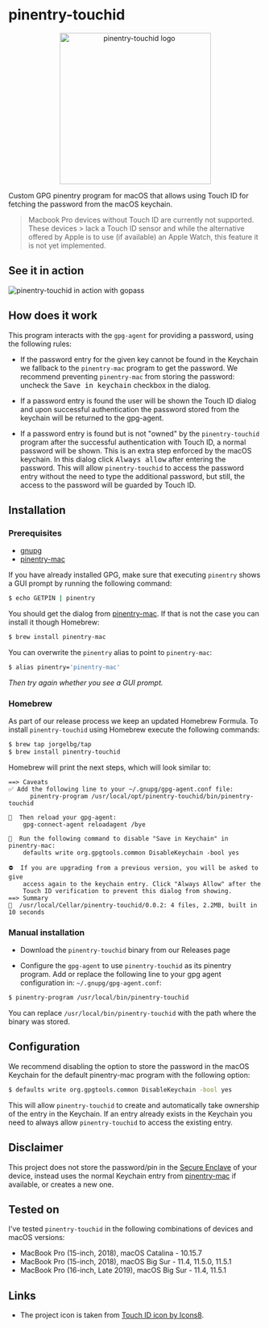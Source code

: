# pinentry-touchid

<p align="center">
    <img class="center" src="https://user-images.githubusercontent.com/1291846/127916161-5803ca98-c0a2-4d1f-8479-860f4d7edc98.png" width="300" alt="pinentry-touchid logo"/>
</p>

Custom GPG pinentry program for macOS that allows using Touch ID for fetching the password from the
macOS keychain.

> Macbook Pro devices without Touch ID are currently not supported. These devices > lack a Touch ID
> sensor and while the alternative offered by Apple is to use (if available) an Apple Watch, this
> feature it is not yet implemented.

## See it in action

 ![pinentry-touchid in action with gopass](https://user-images.githubusercontent.com/1291846/128176593-271ac649-5207-41f2-83da-3fb3d37ede9c.gif)


## How does it work

This program interacts with the `gpg-agent` for providing a password, using the following rules:

- If the password entry for the given key cannot be found in the Keychain we fallback to the
  `pinentry-mac` program to get the password. We recommend preventing `pinentry-mac` from storing the
  password: uncheck the <kbd>Save in keychain</kbd> checkbox in the dialog.

- If a password entry is found the user will be shown the Touch ID dialog and upon successful
  authentication the password stored from the keychain will be returned to the gpg-agent.

- If a password entry is found but is not "owned" by the `pinentry-touchid` program after the
  successful authentication with Touch ID, a normal password will be shown. This is an extra step
  enforced by the macOS keychain. In this dialog click <kbd>Always allow</kbd> after entering the
  password. This will allow `pinentry-touchid` to access the password entry without the need to type
  the additional password, but still, the access to the password will be guarded by Touch ID.

## Installation

### Prerequisites

* [gnupg](https://formulae.brew.sh/formula/gnupg)
* [pinentry-mac](https://github.com/GPGTools/pinentry-mac)


If you have already installed GPG, make sure that executing `pinentry` shows a GUI prompt by running
the following command:

```sh
$ echo GETPIN | pinentry
```

You should get the dialog from [pinentry-mac](https://github.com/GPGTools/pinentry-mac). If that is not the case you can install it though Homebrew:

```sh
$ brew install pinentry-mac
```

You can overwrite the `pinentry` alias to point to `pinentry-mac`:

```sh
$ alias pinentry='pinentry-mac'
```

_Then try again whether you see a GUI prompt._

### Homebrew


As part of our release process we keep an updated Homebrew Formula. To install `pinentry-touchid` using
Homebrew execute the following commands:

```sh
$ brew tap jorgelbg/tap
$ brew install pinentry-touchid
```

Homebrew will print the next steps, which will look similar to:

```
==> Caveats
✅ Add the following line to your ~/.gnupg/gpg-agent.conf file:
      pinentry-program /usr/local/opt/pinentry-touchid/bin/pinentry-touchid

🔄  Then reload your gpg-agent:
    gpg-connect-agent reloadagent /bye

🔑  Run the following command to disable "Save in Keychain" in pinentry-mac:
    defaults write org.gpgtools.common DisableKeychain -bool yes

⛔️  If you are upgrading from a previous version, you will be asked to give
    access again to the keychain entry. Click "Always Allow" after the
    Touch ID verification to prevent this dialog from showing.
==> Summary
🍺  /usr/local/Cellar/pinentry-touchid/0.0.2: 4 files, 2.2MB, built in 10 seconds
```

### Manual installation

- Download the `pinentry-touchid` binary from our Releases page

- Configure the `gpg-agent` to use `pinentry-touchid` as its pinentry program. Add or replace the
  following line to your gpg agent configuration in: `~/.gnupg/gpg-agent.conf`:

```sh
$ pinentry-program /usr/local/bin/pinentry-touchid
```

You can replace `/usr/local/bin/pinentry-touchid` with the path where the binary was stored.

## Configuration

We recommend disabling the option to store the password in the macOS Keychain for the default
pinentry-mac program with the following option:

```sh
$ defaults write org.gpgtools.common DisableKeychain -bool yes
```

This will allow `pinentry-touchid` to create and automatically take ownership of the entry in the
Keychain. If an entry already exists in the Keychain you need to always allow `pinentry-touchid` to
access the existing entry.

## Disclaimer

This project does not store the password/pin in the [Secure
Enclave](https://support.apple.com/en-gb/guide/security/sec59b0b31ff/web) of your device, instead
uses the normal Keychain entry from
[pinentry-mac](https://github.com/GPGTools/pinentry/tree/master/macosx) if available, or creates a
new one.

## Tested on

I've tested `pinentry-touchid` in the following combinations of devices and macOS versions:

* MacBook Pro (15-inch, 2018), macOS Catalina - 10.15.7
* MacBook Pro (15-inch, 2018), macOS Big Sur - 11.4, 11.5.0, 11.5.1
* MacBook Pro (16-inch, Late 2019), macOS Big Sur - 11.4, 11.5.1

## Links

* The project icon is taken from <a href="https://icons8.com/icon/BebbEec6QUjh/touch-id">Touch ID icon by Icons8</a>.
